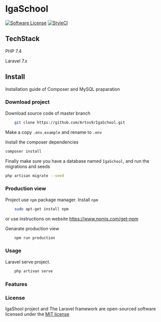 # IgaSchool

[![Software License](https://img.shields.io/badge/license-MIT-brightgreen.svg?style=flat-square)](LICENSE.md)
[![StyleCI](https://styleci.io/repos/43971660/shield?branch=master)](https://styleci.io/repos/43971660)

## TechStack
PHP 7.4

Laravel 7.x

## Install

Installation guide of Composer and MySQL praparation

### Download project

Download source code of master branch

```bash
    git clone https://github.com/Artos9/IgaSchool.git
```
Make a copy `.env.example` and rename to `.env`

Install the composer dependencies

```bash
composer install
```

Finally make sure you have a database named `IgaSchool`, and run the migrations and seeds

```bash
php artisan migrate --seed
```

### Production view

Project use `npm` package manager. 
Install `npm`
```bash
    sudo apt-get install npm
```
or use instructions on website  https://www.npmjs.com/get-npm

Genarate production view
```bash
    npm run production
```

### Usage

Laravel serve project.

```bash
    php artivan serve
```

### Features

### License

IgaShool project and The Laravel framework are open-sourced software licensed under the [MIT license](http://opensource.org/licenses/MIT)